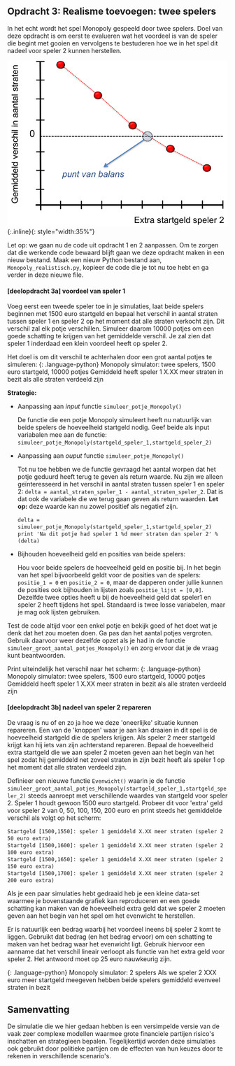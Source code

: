 ## Opdracht 3: Realisme toevoegen: twee spelers

In het echt wordt het spel Monopoly gespeeld door twee spelers. Doel van deze opdracht is om eerst te evalueren wat het voordeel is van de speler die begint met gooien en vervolgens te bestuderen hoe we in het spel dit nadeel voor speler 2 kunnen herstellen.
 
![](Balans.png){:.inline}{: style="width:35%"}
 
Let op: we gaan nu de code uit opdracht 1 en 2 aanpassen. Om te zorgen dat die werkende code bewaard blijft gaan we deze opdracht maken in een nieuw bestand. Maak een nieuw Python bestand aan, `Monopoly_realistisch.py`, kopieer de code die je tot nu toe hebt en ga verder in deze nieuwe file.

#### [deelopdracht 3a] voordeel van speler 1

Voeg eerst een tweede speler toe in je simulaties, laat beide spelers beginnen met 1500 euro startgeld en bepaal het verschil in aantal straten tussen speler 1 en speler 2 op het moment dat alle straten verkocht zijn. Dit verschil zal elk potje verschillen. Simuleer daarom 10000 potjes om een goede schatting te krijgen van het gemiddelde verschil. Je zal zien dat speler 1 inderdaad een klein voordeel heeft op speler 2.

Het doel is om dit verschil te achterhalen door een grot aantal potjes te simuleren:
{: .language-python}
	Monopoly simulator: twee spelers, 1500 euro startgeld, 10000 potjes
    Gemiddeld heeft speler 1 X.XX meer straten in bezit als alle straten verdeeld zijn


**Strategie:**

  - Aanpassing aan *input* functie `simuleer_potje_Monopoly()`
   
    De functie die een potje Monopoly simuleert heeft nu natuurlijk van beide spelers de hoeveelheid startgeld nodig. Geef beide als input variabalen mee aan de functie:
   `simuleer_potje_Monopoly(startgeld_speler_1,startgeld_speler_2)` 

 - Aanpassing aan *ouput* functie `simuleer_potje_Monopoly()`
   
   Tot nu toe hebben we de functie gevraagd het aantal worpen dat het potje geduurd heeft terug te geven als return waarde. Nu zijn we alleen geïnteresseerd in het verschil in aantal straten tussen speler 1 en speler 2: `delta = aantal_straten_speler_1 - aantal_straten_speler_2`. Dat is dat ook de variabele die we terug gaan geven als return waarden. **Let op:** deze waarde kan nu zowel positief als negatief zijn.

       delta = simuleer_potje_Monopoly(startgeld_speler_1,startgeld_speler_2)
       print 'Na dit potje had speler 1 %d meer straten dan speler 2' % (delta)

 - Bijhouden hoeveelheid geld en posities van beide spelers:

   Hou voor beide spelers de hoeveelheid geld en positie bij. In het begin van het spel bijvoorbeeld geldt voor de posities van de spelers: `positie_1 = 0` en `positie_2 = 0`, maar de dapperen onder jullie kunnen de posities ook bijhouden in lijsten zoals `positie_lijst = [0,0]`. Dezelfde twee opties heeft u bij de hoeveelheid geld dat speler1 en speler 2 heeft tijdens het spel. Standaard is twee losse variabelen, maar je mag ook lijsten gebruiken.
   
Test de code altijd voor een enkel potje en bekijk goed of het doet wat je denk dat het zou moeten doen. Ga pas dan het aantal potjes vergroten. Gebruik daarvoor weer dezelfde opzet als je had in de functie `simuleer_groot_aantal_potjes_Monopoly()` en zorg ervoor dat je de vraag kunt beantwoorden. 

Print uiteindelijk het verschil naar het scherm:
{: .language-python}
	Monopoly simulator: twee spelers, 1500 euro startgeld, 10000 potjes
    Gemiddeld heeft speler 1 X.XX meer straten in bezit als alle straten verdeeld zijn

#### [deelopdracht 3b] nadeel van speler 2 repareren

De vraag is nu of en zo ja hoe we deze 'oneerlijke' situatie kunnen repareren. Een van de 'knoppen' waar je aan kan draaien in dit spel is de hoeveelheid startgeld die de spelers krijgen. Als speler 2 meer startgeld krijgt kan hij iets van zijn achterstand repareren. Bepaal de hoeveelheid extra startgeld die we aan speler 2 moeten geven aan het begin van het spel zodat hij gemiddeld net zoveel straten in zijn bezit heeft als speler 1 op het moment dat alle straten verdeeld zijn. 

Definieer een nieuwe functie `Evenwicht()` waarin je de functie      `simuleer_groot_aantal_potjes_Monopoly(startgeld_speler_1,startgeld_speler_2)` steeds aanroept met verschillende waardes van startgeld voor speler 2. Speler 1 houdt gewoon 1500 euro startgeld. Probeer dit voor 'extra' geld voor speler 2 van 0, 50, 100, 150, 200 euro en print steeds het gemiddelde verschil als volgt op het scherm:

    Startgeld [1500,1550]: speler 1 gemiddeld X.XX meer straten (speler 2 50 euro extra)
    Startgeld [1500,1600]: speler 1 gemiddeld X.XX meer straten (speler 2 100 euro extra)
    Startgeld [1500,1650]: speler 1 gemiddeld X.XX meer straten (speler 2 150 euro extra)
    Startgeld [1500,1700]: speler 1 gemiddeld X.XX meer straten (speler 2 200 euro extra)
    
Als je een paar simulaties hebt gedraaid heb je een kleine data-set waarmee je bovenstaande grafiek kan reproduceren en een goede schatting kan maken van de hoeveelheid extra geld dat we speler 2 moeten geven aan het begin van het spel om het evenwicht te herstellen. 

Er is natuurlijk een bedrag waarbij het voordeel ineens bij speler 2 komt te liggen. Gebruikt dat bedrag (en het bedrag ervoor) om een schatting te maken van het bedrag waar het evenwicht ligt. Gebruik hiervoor een aanname dat het verschil lineair verloopt als functie van het extra geld voor speler 2. Het antwoord moet op 25 euro nauwkeurig zijn.

{: .language-python}
	Monopoly simulator: 2 spelers
    Als we speler 2 XXX euro meer startgeld meegeven hebben beide spelers gemiddeld evenveel straten in bezit


## Samenvatting

De simulatie die we hier gedaan hebben is een versimpelde versie van de vaak zeer complexe 
modellen waarmee grote financiele partijen risico's inschatten en strategieen bepalen. 
Tegelijkertijd worden deze simulaties ook gebruikt door politieke partijen om de effecten 
van hun keuzes door te rekenen in verschillende scenario's.




